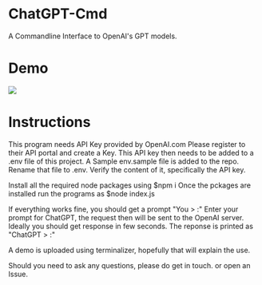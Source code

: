 # ChatGPT-Cmd 
A Commandline Interface to OpenAI's GPT models.


# Demo
![](https://github.com/pbhalesain/chatgpt-cmd/blob/master/chatgpt-cmd.gif)


# Instructions
This program needs API Key provided by OpenAI.com
Please register to their API portal and create a Key.
This API key then needs to be added to a .env file of this project.
A Sample env.sample file is added to the repo. Rename that file to .env. Verify the content of it, specifically the API key.

Install all the required node packages using
$npm i
Once the pckages are installed run the programs as
$node index.js

If everything works fine, you should get a prompt "You > :"
Enter your prompt for ChatGPT, the request then will be sent to the OpenAI server.
Ideally you should get response in few seconds.
The reponse is printed as "ChatGPT > :"

A demo is uploaded using terminalizer, hopefully that will explain the use. 

Should you need to ask any questions, please do get in touch. or open an Issue. 